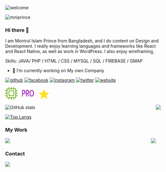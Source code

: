 ![welcome](https://user-images.githubusercontent.com/40088619/98482400-4c103200-222b-11eb-8153-a0e8d57dc457.gif)

![mniprince](https://user-images.githubusercontent.com/40088619/97052070-2a177e00-15a2-11eb-8791-5294dd5c54a7.jpg)

### Hi there 👋
I am Monirul Islam Prince from Bangladesh, and I do content on Design and Development. I really enjoy learning languages and frameworks like React and React Native, as well as work in WordPress. I also enjoy wireframing,

Skills: JAVA/ PHP / HTML / CSS / MYSQL / SQL / FIREBASE / GMAP

- 🔭 I’m currently working on My own Company 


[<img src='https://cdn.jsdelivr.net/npm/simple-icons@3.0.1/icons/github.svg' alt='github' height='40'>](https://github.com/mniprince)  [<img src='https://cdn.jsdelivr.net/npm/simple-icons@3.0.1/icons/facebook.svg' alt='facebook' height='40'>](https://www.facebook.com/vrantoB)  [<img src='https://cdn.jsdelivr.net/npm/simple-icons@3.0.1/icons/instagram.svg' alt='instagram' height='40'>](https://www.instagram.com/vranto_bilash/)  [<img src='https://cdn.jsdelivr.net/npm/simple-icons@3.0.1/icons/twitter.svg' alt='twitter' height='40'>](https://twitter.com/miprince109)  [<img src='https://cdn.jsdelivr.net/npm/simple-icons@3.0.1/icons/icloud.svg' alt='website' height='40'>](mniprince.github.io)  

<a href='https://docs.github.com/en/developers'><img src='https://raw.githubusercontent.com/acervenky/animated-github-badges/master/assets/devbadge.gif' width='40' height='40'></a> <a href='https://github.com/pricing'><img src='https://raw.githubusercontent.com/acervenky/animated-github-badges/master/assets/pro.gif' width='40' height='40'></a> <a href='https://stars.github.com/'><img src='https://raw.githubusercontent.com/acervenky/animated-github-badges/master/assets/starbadge.gif' width='35' height='35'></a> 

![GitHub stats](https://github-readme-stats.vercel.app/api?username=mniprince&show_icons=true) <img src="https://user-images.githubusercontent.com/40088619/98482542-554dce80-222c-11eb-8ba8-bd48a9f1274e.png" align="right" height="275" /></a>



[![Top Langs](https://github-readme-stats.vercel.app/api/top-langs/?username=mniprince)](https://github.com/anuraghazra/github-readme-stats)

### My Work
<img src="https://user-images.githubusercontent.com/40088619/98977768-2cd31680-2543-11eb-9a57-3f0fc1077189.gif" align="left" /></a>
<img src="https://user-images.githubusercontent.com/40088619/98977750-280e6280-2543-11eb-916e-4aa4828d5736.gif" align="right"  /></a>
</br>

### Contact

<img src="https://user-images.githubusercontent.com/40088619/99901060-144ec300-2cde-11eb-9c8c-41548002ec05.png" align="left" /></a>



